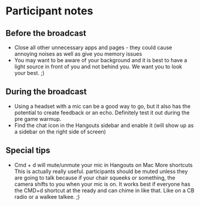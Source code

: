 # Participant notes

## Before the broadcast

* Close all other unnecessary apps and pages - they could cause annoying noises as well as give you memory issues
* You may want to be aware of your background and it is best to have a light source in front of you and not behind you. We want you to look your best. ;)

## During the broadcast

* Using a headset with a mic can be a good way to go, but it also has the potential to create feedback or an echo. Definitely test it out during the pre game warmup.
* Find the chat icon in the Hangouts sidebar and enable it (will show up as a sidebar on the right side of screen)

## Special tips

* Cmd + d will mute/unmute your mic in Hangouts on Mac More shortcuts  
This is actually really useful. participants should be muted unless they are going to talk because if your chair squeeks or something, the camera shifts to you when your mic is on. It works best if everyone has the CMD+d shortcut at the ready and can chime in like that. Like on a CB radio or a walkee talkee. ;)
